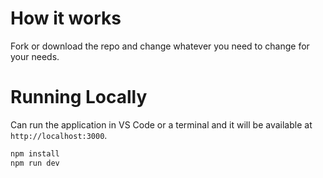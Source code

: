 # How it works

Fork or download the repo and change whatever you need to change for your needs.

# Running Locally

Can run the application in VS Code or a terminal and it will be available at `http://localhost:3000`.

```bash
npm install
npm run dev
```
